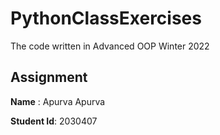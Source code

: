 # PythonClassExercises
The code written in Advanced OOP Winter 2022
## Assignment
**Name** : Apurva Apurva

**Student Id**: 2030407
